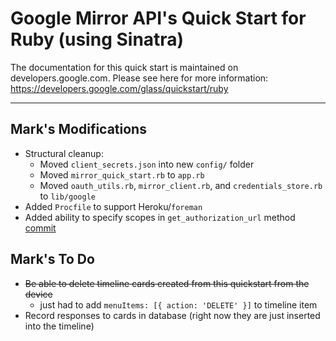 Google Mirror API's Quick Start for Ruby (using Sinatra)
====

The documentation for this quick start is maintained on developers.google.com.
Please see here for more information:
https://developers.google.com/glass/quickstart/ruby

___________


Mark's Modifications
---
- Structural cleanup:
  - Moved `client_secrets.json` into new `config/` folder
  - Moved `mirror_quick_start.rb` to `app.rb`
  - Moved `oauth_utils.rb`, `mirror_client.rb`, and `credentials_store.rb` to `lib/google` 
- Added `Procfile` to support Heroku/`foreman`
- Added ability to specify scopes in `get_authorization_url` method [commit](https://github.com/marks/mirror-quickstart-ruby/commit/864da18f50a899ee67428c16dff256387ad2a65e)

Mark's To Do
---
- ~~Be able to delete timeline cards created from this quickstart from the device~~
  - just had to add `menuItems: [{ action: 'DELETE' }]` to timeline item
- Record responses to cards in database (right now they are just inserted into the timeline)
